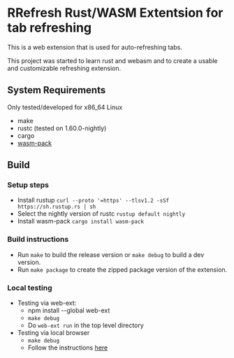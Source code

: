 # RRefresh Rust/WASM Extentsion for tab refreshing

This is a web extension that is used for auto-refreshing tabs.

This project was started to learn rust and webasm and to create
a usable and customizable refreshing extension.

## System Requirements
Only tested/developed for x86_64 Linux
- make
- rustc (tested on 1.60.0-nightly)
- cargo
- [wasm-pack](https://rustwasm.github.io/wasm-pack/installer/)

## Build 

### Setup steps
- Install rustup
    `curl --proto '=https' --tlsv1.2 -sSf https://sh.rustup.rs | sh`
- Select the nightly version of rustc
    `rustup default nightly`
- Install wasm-pack
    `cargo install wasm-pack`

### Build instructions
- Run `make` to build the release version or `make debug` to build a dev version.
- Run `make package` to create the zipped package version of the extension.

### Local testing
- Testing via web-ext:
    - npm install --global web-ext
    - `make debug`
    - Do `web-ext run` in the top level directory
- Testing via local browser
    - `make debug`
    - Follow the instructions [here](https://developer.mozilla.org/en-US/docs/Mozilla/Add-ons/WebExtensions/Your_first_WebExtension#installing)
